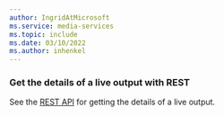 ```yaml
---
author: IngridAtMicrosoft
ms.service: media-services 
ms.topic: include
ms.date: 03/10/2022
ms.author: inhenkel
---
```


### Get the details of a live output with REST

See the [REST API](/rest/api/media/live-outputs/get) for getting the details of a live output.
